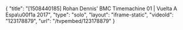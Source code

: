 {
    "title": "[1508440185] Rohan Dennis' BMC Timemachine 01 | Vuelta A Espa\u00f1a 2017",
    "type": "solo",
    "layout": "iframe-static",
    "videoId": "123178879",
    "url": "\/tvpembed\/123178879"
}